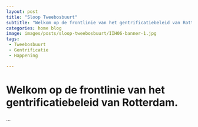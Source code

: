 ```yaml
---
layout: post
title: "Sloop Tweebosbuurt"
subtitle: "Welkom op de frontlinie van het gentrificatiebeleid van Rotterdam."
categories: home blog
image: images/posts/sloop-tweebosbuurt/IIH06-banner-1.jpg
tags:
 - Tweebosbuurt
 - Gentrificatie
 - Happening

---
```


# Welkom op de frontlinie van het gentrificatiebeleid van Rotterdam.

...